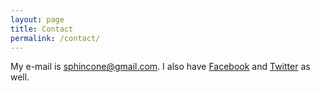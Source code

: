 ```yaml
---
layout: page
title: Contact
permalink: /contact/
---
```


My e-mail is [sphincone@gmail.com](mailto:sphincone@gmail.com). I also have [Facebook](https://facebook.com/FahimTheTwit) and [Twitter](https://twitter.com/FahimTheTwit) as well.
